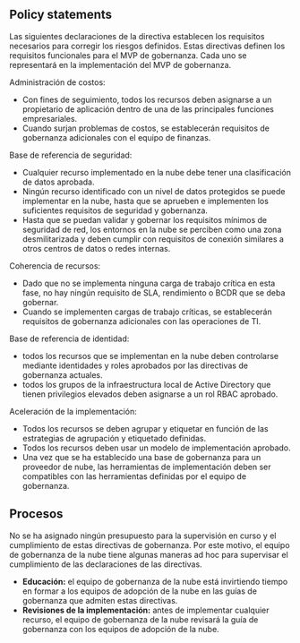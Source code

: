 <!-- TEMPLATE FILE - DO NOT ADD METADATA -->
<!-- markdownlint-disable MD002 MD041 -->

## <a name="policy-statements"></a>Policy statements

Las siguientes declaraciones de la directiva establecen los requisitos necesarios para corregir los riesgos definidos. Estas directivas definen los requisitos funcionales para el MVP de gobernanza. Cada uno se representará en la implementación del MVP de gobernanza.

Administración de costos:

- Con fines de seguimiento, todos los recursos deben asignarse a un propietario de aplicación dentro de una de las principales funciones empresariales.
- Cuando surjan problemas de costos, se establecerán requisitos de gobernanza adicionales con el equipo de finanzas.

Base de referencia de seguridad:

- Cualquier recurso implementado en la nube debe tener una clasificación de datos aprobada.
- Ningún recurso identificado con un nivel de datos protegidos se puede implementar en la nube, hasta que se aprueben e implementen los suficientes requisitos de seguridad y gobernanza.
- Hasta que se puedan validar y gobernar los requisitos mínimos de seguridad de red, los entornos en la nube se perciben como una zona desmilitarizada y deben cumplir con requisitos de conexión similares a otros centros de datos o redes internas.

Coherencia de recursos:

- Dado que no se implementa ninguna carga de trabajo crítica en esta fase, no hay ningún requisito de SLA, rendimiento o BCDR que se deba gobernar.
- Cuando se implementen cargas de trabajo críticas, se establecerán requisitos de gobernanza adicionales con las operaciones de TI.

Base de referencia de identidad:

- todos los recursos que se implementan en la nube deben controlarse mediante identidades y roles aprobados por las directivas de gobernanza actuales.
- todos los grupos de la infraestructura local de Active Directory que tienen privilegios elevados deben asignarse a un rol RBAC aprobado.

Aceleración de la implementación:

- Todos los recursos se deben agrupar y etiquetar en función de las estrategias de agrupación y etiquetado definidas.
- Todos los recursos deben usar un modelo de implementación aprobado.
- Una vez que se ha establecido una base de gobernanza para un proveedor de nube, las herramientas de implementación deben ser compatibles con las herramientas definidas por el equipo de gobernanza.

## <a name="processes"></a>Procesos

No se ha asignado ningún presupuesto para la supervisión en curso y el cumplimiento de estas directivas de gobernanza. Por este motivo, el equipo de gobernanza de la nube tiene algunas maneras ad hoc para supervisar el cumplimiento de las declaraciones de las directivas.

- **Educación:** el equipo de gobernanza de la nube está invirtiendo tiempo en formar a los equipos de adopción de la nube en las guías de gobernanza que admiten estas directivas.
- **Revisiones de la implementación:** antes de implementar cualquier recurso, el equipo de gobernanza de la nube revisará la guía de gobernanza con los equipos de adopción de la nube.
